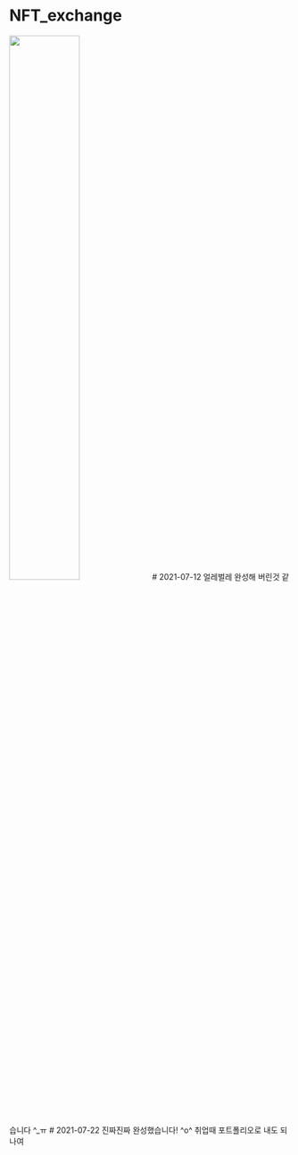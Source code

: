 # NFT_exchange
<img src = "https://user-images.githubusercontent.com/52521457/124526071-8e325780-de3c-11eb-9d07-c782d74710a9.jpg"  width="50%" height="50%">
# 2021-07-12 얼레벌레 완성해 버린것 같습니다 ^_ㅠ   
# 2021-07-22 진짜진짜 완성했습니다! ^o^ 취업때 포트폴리오로 내도 되나여
